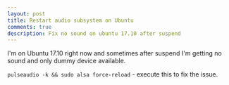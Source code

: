 ```yaml
---
layout: post
title: Restart audio subsystem on Ubuntu
comments: true
description: Fix no sound on ubuntu 17.10 after suspend
---
```


I'm on Ubuntu 17.10 right now and sometimes after suspend
I'm getting no sound and only dummy device available.

`pulseaudio -k && sudo alsa force-reload` - execute this to fix the issue.
